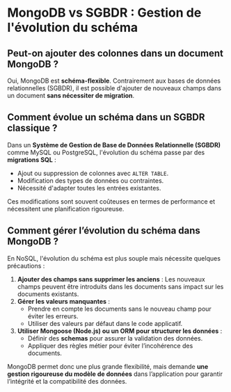 # MongoDB vs SGBDR : Gestion de l'évolution du schéma

## Peut-on ajouter des colonnes dans un document MongoDB ?

Oui, MongoDB est **schéma-flexible**. Contrairement aux bases de données relationnelles (SGBDR), il est possible d'ajouter de nouveaux champs dans un document **sans nécessiter de migration**.

## Comment évolue un schéma dans un SGBDR classique ?

Dans un **Système de Gestion de Base de Données Relationnelle (SGBDR)** comme MySQL ou PostgreSQL, l'évolution du schéma passe par des **migrations SQL** :
- Ajout ou suppression de colonnes avec `ALTER TABLE`.
- Modification des types de données ou contraintes.
- Nécessité d'adapter toutes les entrées existantes.

Ces modifications sont souvent coûteuses en termes de performance et nécessitent une planification rigoureuse.

## Comment gérer l’évolution du schéma dans MongoDB ?

En NoSQL, l'évolution du schéma est plus souple mais nécessite quelques précautions :

1. **Ajouter des champs sans supprimer les anciens** : Les nouveaux champs peuvent être introduits dans les documents sans impact sur les documents existants.
2. **Gérer les valeurs manquantes** :
   - Prendre en compte les documents sans le nouveau champ pour éviter les erreurs.
   - Utiliser des valeurs par défaut dans le code applicatif.
3. **Utiliser Mongoose (Node.js) ou un ORM pour structurer les données** :
   - Définir des **schemas** pour assurer la validation des données.
   - Appliquer des règles métier pour éviter l’incohérence des documents.

MongoDB permet donc une plus grande flexibilité, mais demande **une gestion rigoureuse du modèle de données** dans l’application pour garantir l’intégrité et la compatibilité des données.